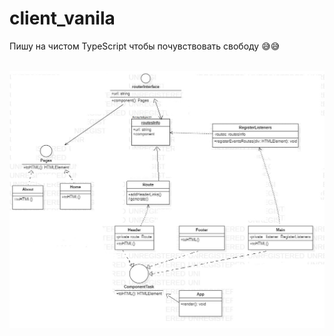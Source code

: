 # client_vanila
Пишу на чистом TypeScript чтобы почувствовать свободу 😅😅
<br/><br/>
 <p align="center"> <img src="https://github.com/DIY0R/client_vanila/blob/main/design.jpg" width="600"/></p>

